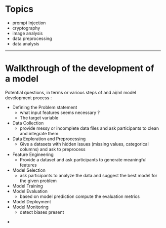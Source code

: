 
# Topics 
- prompt Injection
- cryptography
- image analysis 
- data preprocessing
- data analysis

---

# Walkthrough of the development of a model 

Potential questions, in terms or various steps of and ai/ml model development process : 
- Defining the Problem statement
	- what input features seems necessary ?
	- The target variable
- Data Collection
	- provide messy or incomplete data files and ask participants to clean and integrate them
- Data Exploration and Preprocessing
	- Give a datasets with hidden issues (missing values, categorical columns) and ask to preprocess 
- Feature Engineering 
	- Provide a dataset and ask participants to generate meaningful features 
- Model Selection
	- ask participants to analyze the data and suggest the best model for the given problem 
- Model Training
- Model Evaluation
	- based on model prediction compute the evaluation metrics
- Model Deployment
- Model Monitoring
	- detect biases present

+
